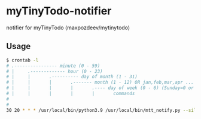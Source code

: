 # myTinyTodo-notifier
notifier for myTinyTodo (maxpozdeev/mytinytodo)

## Usage
```bash
$ crontab -l
# .---------------- minute (0 - 59)
# |     .------------- hour (0 - 23)
# |     |       .---------- day of month (1 - 31)
# |     |       |       .------- month (1 - 12) OR jan,feb,mar,apr ...
# |     |       |       |       .---- day of week (0 - 6) (Sunday=0 or 7)  OR sun,mon,tue,wed,thu,fri,sat
# |     |       |       |       |       commands
#
#
30 20 * * * /usr/local/bin/python3.9 /usr/local/bin/mtt_notify.py --silent
```
